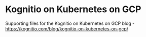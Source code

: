# Kognitio on Kubernetes on GCP

Supporting files for the Kognitio on Kubernetes on GCP blog - https://kognitio.com/blog/kognitio-on-kubernetes-on-gcp/
